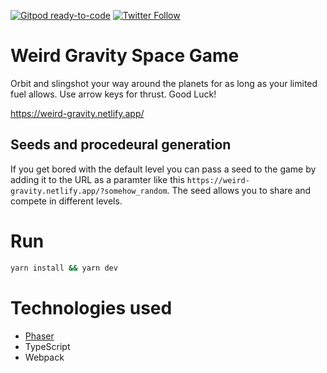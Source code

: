 [![Gitpod ready-to-code](https://img.shields.io/badge/Gitpod-ready--to--code-blue?logo=gitpod)](https://gitpod.io/#https://github.com/olithissen/weirdspacegame)
[![Twitter Follow](https://img.shields.io/twitter/follow/bstevensondev.svg?style=social)](https://twitter.com/wrdgrvty)

# Weird Gravity Space Game

Orbit and slingshot your way around the planets for as long as your limited fuel allows. Use arrow keys for thrust. Good Luck!

https://weird-gravity.netlify.app/

## Seeds and procedeural generation

If you get bored with the default level you can pass a seed to the game by adding it to the URL as a paramter like this `https://weird-gravity.netlify.app/?somehow_random`.
The seed allows you to share and compete in different levels.

# Run

```bash
yarn install && yarn dev
```

# Technologies used

* [Phaser](https://phaser.io/)
* TypeScript
* Webpack

